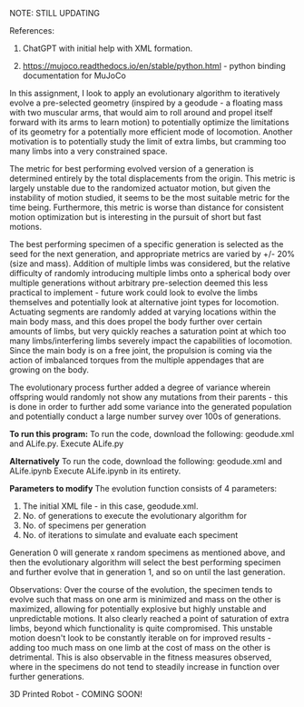 NOTE: STILL UPDATING

References: 
1) ChatGPT with initial help with XML formation.

2) https://mujoco.readthedocs.io/en/stable/python.html - python binding documentation for MuJoCo



In this assignment, I look to apply an evolutionary algorithm to iteratively evolve a pre-selected geometry (inspired by a geodude - a floating mass with two muscular arms, that would aim to roll around and propel itself forward with its arms to learn motion) to potentially optimize the limitations of its geometry for a potentially more efficient mode of locomotion. Another motivation is to potentially study the limit of extra limbs, but cramming too many limbs into a very constrained space. 

The metric for best performing evolved version of a generation is determined entirely by the total displacements from the origin. This metric is largely unstable due to the randomized actuator motion, but given the instability of motion studied, it seems to be the most suitable metric for the time being. Furthermore, this metric is worse than distance for consistent motion optimization but is interesting in the pursuit of short but fast motions.

The best performing specimen of a specific generation is selected as the seed for the next generation, and appropriate metrics are varied by +/- 20% (size and mass). Addition of multiple limbs was considered, but the relative difficulty of randomly introducing multiple limbs onto a spherical body over multiple generations without arbitrary pre-selection deemed this less practical to implement - future work could look to evolve the limbs themselves and potentially look at alternative joint types for locomotion. Actuating segments are randomly added at varying locations within the main body mass, and this does propel the body further over certain amounts of limbs, but very quickly reaches a saturation point at which too many limbs/interfering limbs severely impact the capabilities of locomotion. Since the main body is on a free joint, the propulsion is coming via the action of imbalanced torques from the multiple appendages that are growing on the body.

The evolutionary process further added a degree of variance wherein offspring would randomly not show any mutations from their parents - this is done in order to further add some variance into the generated population and potentially conduct a large number survey over 100s of generations.

**To run this program:**
To run the code, download the following: geodude.xml and ALife.py. 
Execute ALife.py

**Alternatively**
To run the code, download the following: geodude.xml and ALife.ipynb 
Execute ALife.ipynb in its entirety.

**Parameters to modify**
The evolution function consists of 4 parameters:
1) The initial XML file - in this case, geodude.xml.
2) No. of generations to execute the evolutionary algorithm for
3) No. of specimens per generation
4) No. of iterations to simulate and evaluate each speciment

Generation 0 will generate x random specimens as mentioned above, and then the evolutionary algorithm will select the best performing specimen and further evolve that in generation 1, and so on until the last generation.

Observations:
Over the course of the evolution, the specimen tends to evolve such that mass on one arm is minimized and mass on the other is maximized, allowing for potentially explosive but highly unstable and unpredictable motions. It also clearly reached a point of saturation of extra limbs, beyond which functionality is quite compromised.
This unstable motion doesn't look to be constantly iterable on for improved results - adding too much mass on one limb at the cost of mass on the other is detrimental. This is also observable in the fitness measures observed, where in the specimens do not tend to steadily increase in function over further generations.


3D Printed Robot - COMING SOON!
